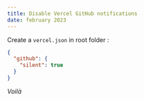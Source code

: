 ```yaml
---
title: Disable Vercel GitHub notifications
date: february 2023
---
```


Create a `vercel.json` in root folder :

```json
{
  "github": {
    "silent": true
  }
}
```

<em>Voilà</em>
